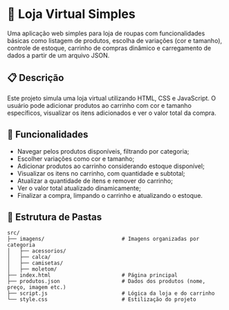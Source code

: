 
# 🛒 Loja Virtual Simples

Uma aplicação web simples para loja de roupas com funcionalidades básicas como listagem de produtos, escolha de variações (cor e tamanho), controle de estoque, carrinho de compras dinâmico e carregamento de dados a partir de um arquivo JSON.



## 📋 **Descrição**

Este projeto simula uma loja virtual utilizando HTML, CSS e JavaScript. O usuário pode adicionar produtos ao carrinho com cor e tamanho específicos, visualizar os itens adicionados e ver o valor total da compra.



## 🌟 **Funcionalidades**

- Navegar pelos produtos disponíveis, filtrando por categoria;
- Escolher variações como cor e tamanho;
- Adicionar produtos ao carrinho considerando estoque disponível;
- Visualizar os itens no carrinho, com quantidade e subtotal;
- Atualizar a quantidade de itens e remover do carrinho;
- Ver o valor total atualizado dinamicamente;
- Finalizar a compra, limpando o carrinho e atualizando o estoque.





## 📁 **Estrutura de Pastas**

```
src/
├── imagens/                         # Imagens organizadas por categoria
│   ├── acessorios/
│   ├── calca/
│   ├── camisetas/
│   ├── moletom/
├── index.html                       # Página principal
├── produtos.json                    # Dados dos produtos (nome, preço, imagem etc.)
├── script.js                        # Lógica da loja e do carrinho
└── style.css                        # Estilização do projeto
```
